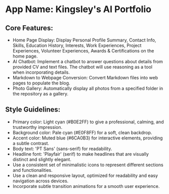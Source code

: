 # **App Name**: Kingsley's AI Portfolio

## Core Features:

- Home Page Display: Display Personal Profile Summary, Contact Info, Skills, Education History, Interests, Work Experiences, Project Experiences, Volunteer Experiences, Awards & Certifications on the home page.
- AI Chatbot: Implement a chatbot to answer questions about details from provided CV and text files. The chatbot will use reasoning as a tool when incorporating details.
- Markdown to Webpage Conversion: Convert Markdown files into web pages to populate the blog.
- Photo Gallery: Automatically display all photos from a specified folder in the repository as a gallery.

## Style Guidelines:

- Primary color: Light cyan (#B0E2FF) to give a professional, calming, and trustworthy impression.
- Background color: Pale cyan (#E0F8FF) for a soft, clean backdrop.
- Accent color: Muted blue (#6CA0B3) for interactive elements, providing a subtle contrast.
- Body text: 'PT Sans' (sans-serif) for readability.
- Headline font: 'Playfair' (serif) to make headlines that are visually distinct and slightly elegant.
- Use a consistent set of minimalistic icons to represent different sections and functionalities.
- Use a clean and responsive layout, optimized for readability and easy navigation across devices.
- Incorporate subtle transition animations for a smooth user experience.
